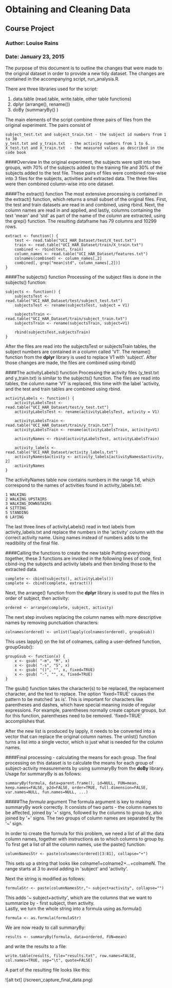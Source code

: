 # Obtaining and Cleaning Data
## Course Project
### Author:  Louise Rains
### Date:  January 23, 2015

The purpose of this document is to outline the changes that were made to the original dataset in order to provide a new tidy dataset. The changes are contained in the accompanying script, run_analysis.R.

There are three libraries used for the script:
  1. data.table (read.table, write.table, other table functions)
  2. dplyr (arrange(), rename())
  3. doBy (summaryBy() )

The main elements of the script combine three pairs of files from the original experiment.  The  pairs consist of 
```
subject_test.txt and subject_train.txt - the subject id numbers from 1 to 30
y_test.txt and y_train.txt  - the activity numbers from 1 to 6.
X_test.txt and X_train.txt  - the measured values as described in the code book
```
####Overview
In the original experiment, the subjects were split into two groups, with 70% of the subjects added to the training file and 30% of the subjects added to the test file.  These pairs of files were combined row-wise into 3 files for the subjects, activities and extracted data.  The three files were then combined column-wise into one dataset.

####The extract() function
The most extensive processing is contained in the extract() function, which returns a small subset of the original files.  First, the test and train datasets are read in and combined, using rbind. Next, the column names are read in and applied, and lastly, columns containing the text 'mean' and 'std' as part of the name of the column are extracted, using the grep() function.  The resulting dataframe has 79 columns and 10299 rows.  
```
extract <- function() {
    test <- read.table("UCI_HAR_Dataset/test/X_test.txt")
    train <- read.table("UCI_HAR_Dataset/train/X_train.txt")
    combined <- rbind(test, train)
    column_names <- read.table("UCI_HAR_Dataset/features.txt")
    colnames(combined) <- column_names[,2]
    combined[, grep("mean|std", column_names[,2])]
}
```

####The subjects() function
Processing of the subject files is done in the subjects() function:
```
subjects <- function() {
    subjectsTest <- read.table("UCI_HAR_Dataset/test/subject_test.txt")
    subjectsTest <- rename(subjectsTest, subject = V1)
    
    subjectsTrain <- read.table("UCI_HAR_Dataset/train/subject_train.txt")
    subjectsTrain <- rename(subjectsTrain, subject=V1)
    
    rbind(subjectsTest,subjectsTrain)
}
```
After the files are read into the subjectsTest or subjectsTrain tables, the subject numbers are contained in a column called 'V1'.  The rename() function from the __dplyr__ library is used to replace V1 with 'subject'.  After those changes are made, the files are combined using rbind()

####The activityLabels() function
Processing the activity files (y_test.txt and y_train.txt) is similar to the subjects() function.  The files are read into tables, the column name 'V1' is replaced, this time with the label 'activity, and the test and train tables are combined using rbind.  
```
activityLabels <- function() {
    activityLabelsTest <- read.table("UCI_HAR_Dataset/test/y_test.txt")
    activityLabelsTest <- rename(activityLabelsTest, activity = V1)
    
    activityLabelsTrain <- read.table("UCI_HAR_Dataset/train/y_train.txt")
    activityLabelsTrain <- rename(activityLabelsTrain, activity=V1)
    
    activityNames <- rbind(activityLabelsTest, activityLabelsTrain)

    activity_labels <- read.table("UCI_HAR_Dataset/activity_labels.txt")
    activityNames$activity <- activity_labels[activityNames$activity, 2]
    activityNames
}
```
The activityNames table now contains numbers in the range 1:6, which correspond to the names of activities found in activity_labels.txt:
```
1 WALKING
2 WALKING_UPSTAIRS
3 WALKING_DOWNSTAIRS
4 SITTING
5 STANDING
6 LAYING
```
The last three lines of activityLabels() read in text labels from activity_labels.txt and replace the numbers in the 'activity' column with the correct activity name. Using names instead of numbers adds to the readibility of the final file.

####Calling the functions to create the new table
Putting everything together, these 3 functions are invoked in the following lines of code, first cbind-ing the subjects and activity labels and then binding those to the extracted data.
```
complete <- cbind(subjects(), activityLabels())
complete <- cbind(complete, extract())
```

Next, the arrange() function from the __dplyr__ library is used to put the files in order of subject, then activity:
```
ordered <- arrange(complete, subject, activity)
```

The next step involves replacing the column names with more descriptive names by removing punctuation characters:
```
colnames(ordered) <- unlist(lapply(colnames(ordered), groupGsub))
```
This uses lapply() on the list of colnames, calling a user-defined function, groupGsub():
```
groupGsub <- function(x) {
    x <- gsub( "-m", "M", x)
    x <- gsub( "-s", "S", x)
    x <- gsub( "()", "", x, fixed=TRUE)
    x <- gsub( "-", "", x, fixed=TRUE)
}
```
The gsub() function takes the character(s) to be replaced, the replacement character, and the text to replace.  The option 'fixed=TRUE' causes the pattern to be matched 'as is'.  This is important for characters like parentheses and dashes, which have special meaning inside of regular expressions.  For example, parentheses normally create capture groups, but for this function, parentheses need to be removed.  'fixed=TRUE' accomplishes that.

After the new list is produced by lapply, it needs to be converted into a vector that can replace the original column names. The unlist() function turns a list into a single vector, which is just what is needed for the column names.

####Final processing - calculating the means for each group.
The final processing on this dataset is to calculate the means for each group of subject-activity measurements by  using summaryBy from the __doBy__ library. Usage for summaryBy is as follows:
```
summaryBy(formula, data=parent.frame(), id=NULL, FUN=mean, keep.names=FALSE, p2d=FALSE, order=TRUE, full.dimension=FALSE, var.names=NULL, fun.names=NULL, ...)
```
#####The _formula_ argument
The formula argument is key to making summaryBy work correctly.  It consists of two parts - the column names to be affected, joined by '=' signs, followed by the columns to group by, also joined by '+' signs.  The two groups of column names are separated by the '~' sign. 

In order to create the formula for this problem, we need a list of all the data column names, together with instructions as to which columns to group by.  To first get a list of all the column names, use the paste() function:
```
columnNamesStr <- paste(colnames(ordered)[3:81], collapse="+")
```
This sets up a string that looks like colname1+colname2+...+colnameN.  The range starts at 3 to avoid adding in 'subject' and 'activity'.  

Next the string is modified as follows:
```
formulaStr <- paste(columnNamesStr,"~ subject+activity", collapse="")
```
This adds '~ subject+activity', which are the columns that we want to summarize by - first subject, then activity.  
Lastly, we turn the whole string into a formula using as.formula()
```
formula <- as.formula(formulaStr)
```
We are now ready to call summaryBy:
```
results <- summaryBy(formula, data=ordered, FUN=mean)
```
and write the results to a file:
```
write.table(results, file="results.txt", row.names=FALSE, col.names=TRUE, sep="\t", quote=FALSE)
```
A part of the resulting file looks like this:

![alt txt] (/screen_capture_final_data.png)


